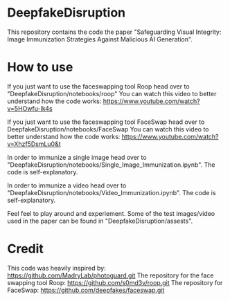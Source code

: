 # DeepfakeDisruption

This repository contains the code the paper "Safeguarding Visual Integrity: Image Immunization Strategies Against Malicious AI Generation".

# How to use
If you just want to use the faceswapping tool Roop head over to "DeepfakeDisruption/notebooks/roop"
You can watch this video to better understand how the code works: https://www.youtube.com/watch?v=5HOwfu-Ik4s

If you just want to use the faceswapping tool FaceSwap head over to DeepfakeDisruption/notebooks/FaceSwap
You can watch this video to better understand how the code works: https://www.youtube.com/watch?v=Xhzf5DsmLu0&t

In order to immunize a single image head over to "DeepfakeDisruption/notebooks/Single_Image_Immunization.ipynb". The code is self-explanatory.

In order to immunize a video head over to "DeepfakeDisruption/notebooks/Video_Immunization.ipynb". The code is self-explanatory.

Feel feel to play around and experiement. Some of the test images/video used in the paper can be found in "DeepfakeDisruption/assests".

# Credit
This code was heavily inspired by: https://github.com/MadryLab/photoguard.git
The repository for the face swapping tool Roop: https://github.com/s0md3v/roop.git
The repository for FaceSwap: https://github.com/deepfakes/faceswap.git
